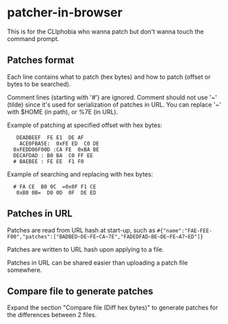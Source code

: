 # patcher-in-browser
This is for the CLIphobia who wanna patch but don't wanna touch the command prompt.

## Patches format

Each line contains what to patch (hex bytes) and how to patch (offset or bytes to be searched).

Comment lines (starting with '#') are ignored. Comment should not use '~' (tilde) since it's used for serialization of patches in URL. You can replace '~' with $HOME (in path), or %7E (in URL). 

Example of patching at specified offset with hex bytes:

       DEADBEEF  FE E1  DE AF
        ACE0FBA5E:  0xFE ED  C0 DE
      0xFEDD06F00D :CA FE  0xBA BE
      DECAFDAD : B0 BA  C0 FF EE
      # BAEBEE : FE EE  F1 F0

Example of searching and replacing with hex bytes:

      # FA CE  B0 0C  =0x0F F1 CE
       0xB0 0B=  D0 0D  0F  DE ED

## Patches in URL

Patches are read from URL hash at start-up, such as `#{"name":"FAE-FEE-F00","patches":["BADBED~DE~FE~CA~7E","FADEDFAD~BE~DE~FE~A7~ED"]}`

Patches are written to URL hash upon applying to a file.

Patches in URL can be shared easier than uploading a patch file somewhere.

## Compare file to generate patches

Expand the section "Compare file (Diff hex bytes)" to generate patches for the differences between 2 files.
